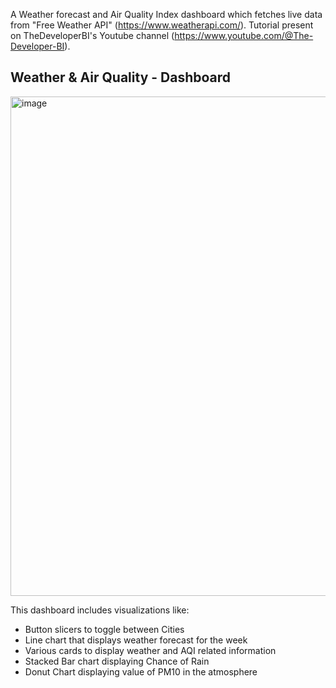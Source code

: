 A Weather forecast and Air Quality Index dashboard which fetches live data from "Free Weather API" (https://www.weatherapi.com/). Tutorial present on TheDeveloperBI's Youtube channel (https://www.youtube.com/@The-Developer-BI).  

## Weather & Air Quality - Dashboard
<img width="1431" height="799" alt="image" src="https://github.com/user-attachments/assets/6230c56f-5f7c-4496-a01a-3c4f5d7282b0" />

This dashboard includes visualizations like:
- Button slicers to toggle between Cities
- Line chart that displays weather forecast for the week
- Various cards to display weather and AQI related information
- Stacked Bar chart displaying Chance of Rain
- Donut Chart displaying value of PM10 in the atmosphere

